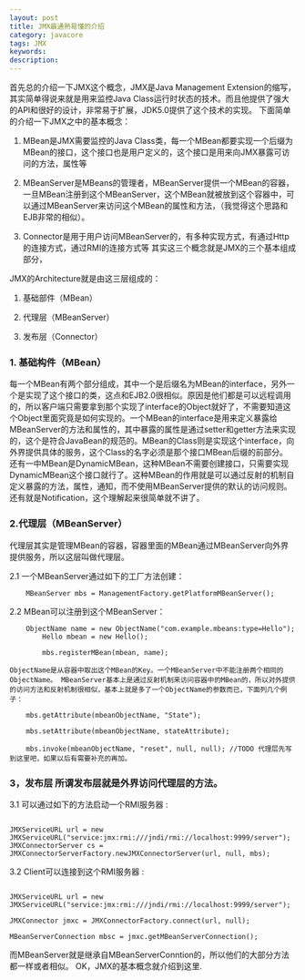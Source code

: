 ```yaml
---
layout: post
title: JMX最通熟易懂的介绍
category: javacore
tags: JMX
keywords: 
description: 
---
```


首先总的介绍一下JMX这个概念，JMX是Java Management Extension的缩写，其实简单得说来就是用来监控Java Class运行时状态的技术。而且他提供了强大的API和很好的设计，非常易于扩展，JDK5.0提供了这个技术的实现。 下面简单的介绍一下JMX之中的基本概念： 

1. MBean是JMX需要监控的Java Class类，每一个MBean都要实现一个后缀为MBean的接口，这个接口也是用户定义的，这个接口是用来向JMX暴露可访问的方法，属性等 

2. MBeanServer是MBeans的管理者，MBeanServer提供一个MBean的容器，一旦MBean注册到这个MBeanServer，这个MBean就被放到这个容器中，可以通过MBeanServer来访问这个MBean的属性和方法，（我觉得这个思路和EJB非常的相似）。 

3. Connector是用于用户访问MBeanServer的，有多种实现方式，有通过Http的连接方式，通过RMI的连接方式等 其实这三个概念就是JMX的三个基本组成部分，

JMX的Architecture就是由这三层组成的：

1. 基础部件（MBean） 

2. 代理层（MBeanServer） 

3. 发布层（Connector）

### 1. 基础构件（MBean） 

每一个MBean有两个部分组成，其中一个是后缀名为MBean的interface，另外一个是实现了这个接口的类，这点和EJB2.0很相似。原因是他们都是可以远程调用的，所以客户端只需要拿到那个实现了interface的Object就好了，不需要知道这个Object里面究竟是如何实现的。一个MBean的interface是用来定义暴露给MBeanServer的方法和属性的，其中暴露的属性是通过setter和getter方法来实现的，这个是符合JavaBean的规范的。MBean的Class则是实现这个interface，向外界提供具体的服务，这个Class的名字必须是那个接口MBean后缀的前部分。 还有一中MBean是DynamicMBean，这种MBean不需要创建接口，只需要实现DynamicMBean这个接口就行了。这种MBean的作用就是可以通过反射的机制自定义暴露的方法，属性，通知，而不使用MBeanServer提供的默认的访问规则。 还有就是Notification，这个理解起来很简单就不讲了。

### 2.代理层（MBeanServer） 

代理层其实是管理MBean的容器，容器里面的MBean通过MBeanServer向外界提供服务，所以这层叫做代理层。

2.1  一个MBeanServer通过如下的工厂方法创建：

```
	MBeanServer mbs = ManagementFactory.getPlatformMBeanServer();
```

2.2 MBean可以注册到这个MBeanServer：

```
	ObjectName name = new ObjectName("com.example.mbeans:type=Hello");
        Hello mbean = new Hello();

        mbs.registerMBean(mbean, name);
```

	ObjectName是从容器中取出这个MBean的Key。一个MBeanServer中不能注册两个相同的ObjectName。 MBeanServer基本上是通过反射机制来访问容器中的MBean的，所以对外提供的访问方法和反射机制很相似，基本上就是多了一个ObjectName的参数而已，下面列几个例子：

```
	mbs.getAttribute(mbeanObjectName, "State");

	mbs.setAttribute(mbeanObjectName, stateAttribute);

	mbs.invoke(mbeanObjectName, "reset", null, null); //TODO 代理层先写到这里吧，如果以后有需要补充的再加。
```

### 3，发布层 所谓发布层就是外界访问代理层的方法。

3.1 可以通过如下的方法启动一个RMI服务器 :

```

JMXServiceURL url = new JMXServiceURL("service:jmx:rmi:///jndi/rmi://localhost:9999/server");
JMXConnectorServer cs = JMXConnectorServerFactory.newJMXConnectorServer(url, null, mbs);

```

3.2 Client可以连接到这个RMI服务器 :

```

JMXServiceURL url = new JMXServiceURL("service:jmx:rmi:///jndi/rmi://localhost:9999/server");

JMXConnector jmxc = JMXConnectorFactory.connect(url, null);

MBeanServerConnection mbsc = jmxc.getMBeanServerConnection();

```

而MBeanServer就是继承自MBeanServerConntion的，所以他们的大部分方法都一样或者相似。 OK，JMX的基本概念就介绍到这里.



